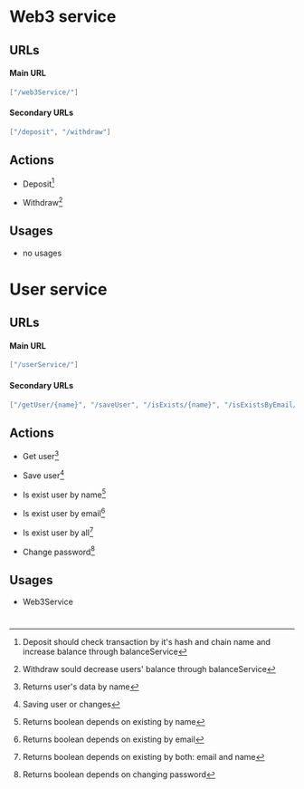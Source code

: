 # Web3 service

## URLs

#### Main URL

```java
["/web3Service/"]
```

#### Secondary URLs

```java
["/deposit", "/withdraw"]
```

## Actions

- Deposit[^web3Deposit]

- Withdraw[^web3Withdraw]

[^web3Deposit]: Deposit should check transaction by it's hash and chain name and increase balance through balanceService
[^web3Withdraw]: Withdraw sould decrease users' balance through balanceService

## Usages

- no usages

# User service

## URLs

#### Main URL

```java
["/userService/"]
```

#### Secondary URLs

```java
["/getUser/{name}", "/saveUser", "/isExists/{name}", "/isExistsByEmail/{email}", "/isExistsByAll/{name}/{email}", "/changePasswordIfExists/{name}/{password}/{code}"]
```

## Actions

- Get user[^userServiceGetUser]

- Save user[^userServiceSaveUser]
- Is exist user by name[^userServiceExistByName]
- Is exist user by email[^userServiceExistByEmail]
- Is exist user by all[^userServiceExistByAll]
- Change password[^userServiceChangePassword]

[^userServiceGetUser]: Returns user's data by name
[^userServiceSaveUser]: Saving user or changes
[^userServiceExistByName]:  Returns boolean depends on existing by name
[^userServiceExistByEmail]:  Returns boolean depends on existing by email
[^userServiceExistByAll]:  Returns boolean depends on existing by both: email and name
[^userServiceChangePassword]:  Returns boolean depends on changing password

## Usages

- Web3Service



# 
